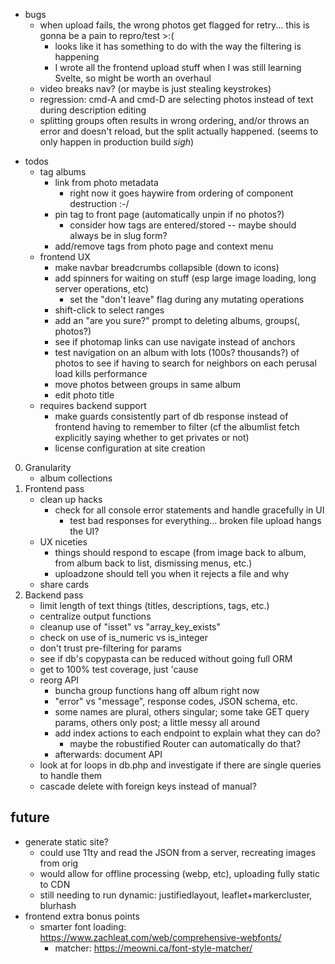 - bugs
    - when upload fails, the wrong photos get flagged for retry... this is gonna be a pain to repro/test >:(
        - looks like it has something to do with the way the filtering is happening
        - I wrote all the frontend upload stuff when I was still learning Svelte, so might be worth an overhaul
    - video breaks nav? (or maybe is just stealing keystrokes)
    - regression: cmd-A and cmd-D are selecting photos instead of text during description editing
    - splitting groups often results in wrong ordering, and/or throws an error and doesn't reload, but the split actually happened. (seems to only happen in production build *sigh*)

* todos
    - tag albums
        - link from photo metadata
            - right now it goes haywire from ordering of component destruction :-/
        - pin tag to front page (automatically unpin if no photos?)
            - consider how tags are entered/stored -- maybe should always be in slug form? 
        - add/remove tags from photo page and context menu
    - frontend UX
        - make navbar breadcrumbs collapsible (down to icons)
        - add spinners for waiting on stuff (esp large image loading, long server operations, etc)
            - set the "don't leave" flag during any mutating operations
        - shift-click to select ranges
        - add an "are you sure?" prompt to deleting albums, groups(, photos?)
        - see if photomap links can use navigate instead of anchors
        - test navigation on an album with lots (100s? thousands?) of photos to see if having to search for neighbors on each perusal load kills performance
        - move photos between groups in same album
        - edit photo title
    - requires backend support
        - make guards consistently part of db response instead of frontend having to remember to filter (cf the albumlist fetch explicitly saying whether to get privates or not)
        - license configuration at site creation

0. Granularity
    - album collections
1. Frontend pass
    - clean up hacks
        - check for all console error statements and handle gracefully in UI
            - test bad responses for everything... broken file upload hangs the UI?
    - UX niceties
        - things should respond to escape (from image back to album, from album back to list, dismissing menus, etc.)
        - uploadzone should tell you when it rejects a file and why
    - share cards
2. Backend pass
    - limit length of text things (titles, descriptions, tags, etc.)
    - centralize output functions
    - cleanup use of "isset" vs "array_key_exists"
    - check on use of is_numeric vs is_integer
    - don't trust pre-filtering for params
    - see if db's copypasta can be reduced without going full ORM
    - get to 100% test coverage, just 'cause
    - reorg API 
        - buncha group functions hang off album right now
        - "error" vs "message", response codes, JSON schema, etc.
        - some names are plural, others singular; some take GET query params, others only post; a little messy all around
        - add index actions to each endpoint to explain what they can do?
            - maybe the robustified Router can automatically do that?
        - afterwards: document API
    - look at for loops in db.php and investigate if there are single queries to handle them
    - cascade delete with foreign keys instead of manual? 

## future
* generate static site? 
    - could use 11ty and read the JSON from a server, recreating images from orig
    - would allow for offline processing (webp, etc), uploading fully static to CDN
    - still needing to run dynamic: justifiedlayout, leaflet+markercluster, blurhash
* frontend extra bonus points
    - smarter font loading: https://www.zachleat.com/web/comprehensive-webfonts/
        - matcher: https://meowni.ca/font-style-matcher/

